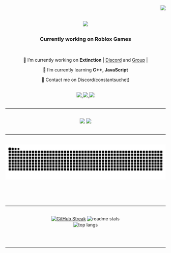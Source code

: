 <img align="right" src="https://visitor-badge.laobi.icu/badge?page_id=ConstantDevs.ConstantDevs" />

<h1 align="center">
    <img src="https://readme-typing-svg.demolab.com?font=Archivo+Black&size=25&duration=4000&pause=1&color=6A2DFF&center=true&random=false&width=435&lines=ConstantDevs;Lua+Developer" />

</h1>

<h3 align="center">Currently working on Roblox Games</h3>

<br/>

<div align="center">
 
 🧟 I’m currently working on **Extinction** | [Discord](https://discord.gg/PgHvPkDzUS) and [Group](https://www.roblox.com/groups/5955799/DevilGames#!/about) |
 
 🌱 I’m currently learning **C++, JavaScript**

💬 Contact me on Discord(constantsuchet) 


 </div>
  
<br/>

<div align="center"> 
  <a href="mailto:constant.suchet@gmail.com">
    <img src="https://img.shields.io/badge/Gmail-333333?style=for-the-badge&logo=gmail&logoColor=red" />
  </a>
  <a href="https://linkedin.com/in/constant-such-2851b52a1" target="_blank">
    <img src="https://img.shields.io/badge/LinkedIn-0077B5?style=for-the-badge&logo=linkedin&logoColor=white" target="_blank" />
  </a>
 <a href="www.constantsuchet.fr" target="_blank">
    <img src="https://img.shields.io/badge/website-000000?style=for-the-badge&logo=About.me&logoColor=white" target="_blank" />
  </a>
</div>
<br/>

 <hr/> 


<br/>
<div align="center">
    <img src="https://skillicons.dev/icons?i=git,vscode,github,idea,eclipse" />
    <img src="https://skillicons.dev/icons?i=lua,py,cpp,cs,java" /><br>
</div>

<br/>
<hr/>


<div align="center">

  <br>
  <img alt="" src="https://raw.githubusercontent.com/gh-constant/gh-constant/output/github-contribution-grid-snake.svg" />
  
  <br/><br/><br/>
</div>

<hr/>


<br>
<div align=center>
  <a href="https://git.io/streak-stats"><img src="https://streak-stats.demolab.com?user=gh-constant&theme=shadow-purple&date_format=M%20j%5B%2C%20Y%5D&mode=weekly" alt="GitHub Streak" /></a>
  <img width=390 src="https://github-readme-stats.vercel.app/api?username=gh-constant&theme=midnight-purple&show_icons=true" alt="readme stats" />
  <br/>
  <img width=325 align="center" src="https://github-readme-stats.vercel.app/api/top-langs/?username=gh-constant&hide=HTML&langs_count=8&layout=compact&theme=midnight_purple&border_radius=10&size_weight=0.5&count_weight=0.5&exclude_repo=github-readme-stats" alt="top langs" />
</div>

<br/><br/>

<hr/>

